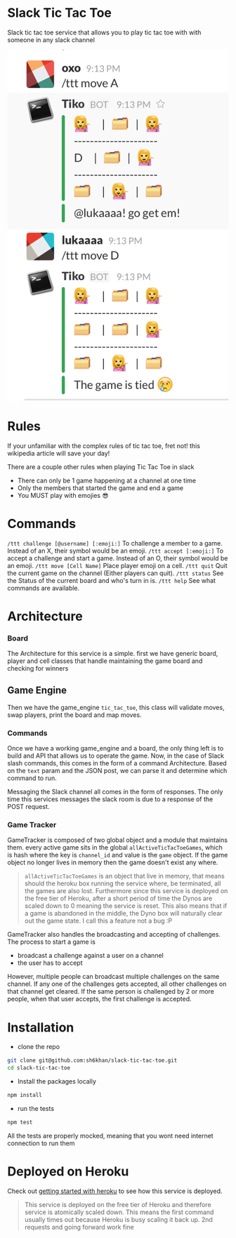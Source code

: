# Slack Tic Tac Toe

Slack tic tac toe service that allows you to play tic tac toe with with
someone in any slack channel

![Alt text](./slack_tic_tac_toe_example.png "Exmaple")

# Rules

If your unfamiliar with the complex rules of tic tac toe, fret not! this wikipedia
article will save your day!

There are a couple other rules when playing Tic Tac Toe in slack

- There can only be 1 game happening at a channel at one time
- Only the members that started the game and end a game
- You MUST play with emojies 😎

# Commands

`/ttt challenge [@username] [:emoji:]` To challenge a member to a game. Instead of an X, their symbol would be an emoji.
`/ttt accept [:emoji:]` To accept a challenge and start a game. Instead of an O, their symbol would be an emoji.
`/ttt move [Cell Name]` Place player emoji on a cell.
`/ttt quit` Quit the current game on the channel (Either players can quit).
`/ttt status` See the Status of the current board and who's turn in is.
`/ttt help` See what commands are available.

# Architecture

### Board
The Architecture for this service is a simple. first we have generic board, player
and cell classes that handle maintaining the game board and checking for winners


## Game Engine
Then we have the game_engine `tic_tac_toe`, this class will validate moves, swap players,
print the board and map moves.

### Commands
Once we have a working game_engine and a board, the only thing left is to build and API
that allows us to operate the game. Now, in the case of Slack slash commands, this comes in
the form of a command Architecture. Based on the `text` param and the JSON post, we can parse
it and determine which command to run.

Messaging the Slack channel all comes in the form of responses. The only time this services
messages the slack room is due to a response of the POST request.

### Game Tracker
GameTracker is composed of two global object and a module that maintains them. every active game
sits in the global `allActiveTicTacToeGames`, which is hash where the key is `channel_id` and value
is the `game` object. If the game object no longer lives in memory then the game
doesn't exist any where.

> `allActiveTicTacToeGames` is an object that live in memory, that means should the heroku box running
the service where, be terminated, all the games are also lost. Furthermore since this service is
deployed on the free tier of Heroku, after a short period of time the Dynos are scaled down to 0 meaning
the service is reset. This also means that if a game is abandoned in the middle, the Dyno box will naturally
clear out the game state. I call this a feature not a bug :P

GameTracker also handles the broadcasting and accepting of challenges. The process to start a game is
- broadcast a challenge against a user on a channel
- the user has to accept

However, multiple people can broadcast multiple challenges on the same channel. If any one of the challenges
gets accepted, all other challenges on that channel get cleared. If the same person is challenged by 2 or more
people, when that user accepts, the first challenge is accepted.

# Installation

- clone the repo
```sh
git clone git@github.com:sh6khan/slack-tic-tac-toe.git
cd slack-tic-tac-toe
```
- Install the packages locally
```sh
npm install
```
- run the tests
```sh
npm test
```
All the tests are properly mocked, meaning that you wont need internet connection
to run them

# Deployed on Heroku

Check out [getting started with heroku](https://devcenter.heroku.com/articles/getting-started-with-nodejs#introduction)
to see how this service is deployed.

> This service is deployed on the free tier of Heroku and therefore service is atomically scaled down.
This means the first command usually times out because Heroku is busy scaling it back up. 2nd requests
and going forward work fine
